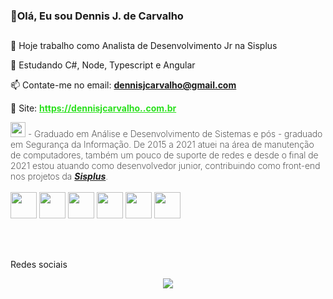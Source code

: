 ###  👋Olá, Eu sou Dennis J. de Carvalho
##
🔭 Hoje trabalho como Analista de Desenvolvimento Jr na Sisplus
 
🌱 Estudando C#, Node, Typescript e Angular
 
📫 Contate-me no email: <strong style="color: #2AE01D">dennisjcarvalho@gmail.com</strong>
 
🔗 Site: <a href="https://dennisjcarvalho..com.br" style="color: #2AE01D"><strong>https://dennisjcarvalho..com.br</strong></a>
 
<div style="font-weight: 200">
 <img src="https://user-images.githubusercontent.com/31069368/171664021-1dab67ff-294d-4dc7-97c7-c2a02d7b4054.png" width="24" height="24" /> - 
 Graduado em Análise e Desenvolvimento de Sistemas e pós - graduado em Segurança da Informação. De 2015 a 2021 atuei na área de manutenção de computadores, também um pouco de suporte de redes e desde o final de 2021 estou atuando como desenvolvedor junior, contribuindo como front-end nos projetos da <a href="https://github.com/SisplusTI"><strong><i>Sisplus</i></strong></a>.
</div>
 
<br>
 
<div style="display: inline-block">
  <img src="https://cdn.jsdelivr.net/gh/devicons/devicon/icons/html5/html5-original.svg" width="42" height="42" />
  <img src="https://cdn.jsdelivr.net/gh/devicons/devicon/icons/css3/css3-original.svg" width="42" height="42" />        
  <img src="https://cdn.jsdelivr.net/gh/devicons/devicon/icons/javascript/javascript-original.svg" width="42" height="42" />
  <img src="https://cdn.jsdelivr.net/gh/devicons/devicon/icons/nodejs/nodejs-original.svg" width="42" height="42" />
  <img src="https://cdn.jsdelivr.net/gh/devicons/devicon/icons/csharp/csharp-original.svg" width="42" height="42" />
  <img src="https://cdn.jsdelivr.net/gh/devicons/devicon/icons/mysql/mysql-original.svg" width="42" height="42"/>
</div>
 
 <br><br>
 
 Redes sociais
 
 <div style="display: flex; flex-flow: row wrap; justify-content: center">
  <a href="https://www.linkedin.com/in/dennisjcarvalho/"><img src="https://img.shields.io/badge/LinkedIn-0077B5?style=for-the-badge&logo=linkedin&logoColor=white"></a>
 </div>
